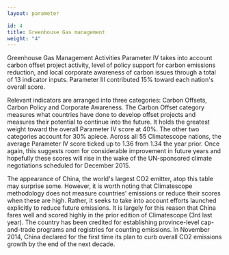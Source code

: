 ```yaml
---
layout: parameter

id: 4
title: Greenhouse Gas management
weight: "4"
---
```

Greenhouse Gas Management Activities Parameter IV takes into account carbon offset project activity, level of policy support for carbon emissions reduction, and local corporate awareness of carbon issues through a total of 13 indicator inputs.  Parameter III contributed 15% toward each nation's overall score.

Relevant indicators are arranged into three categories: Carbon Offsets, Carbon Policy and Corporate Awareness. The Carbon Offset category measures what countries have done to develop offset projects and measures their potential to continue into the future. It holds the greatest weight toward the overall Parameter IV score at 40%. The other two categories account for 30% apiece.
Across all 55 Climatescope nations, the average Parameter IV score ticked up to 1.36 from 1.34 the year prior.  Once again, this suggests room for considerable improvement in future years and hopefully these scores will rise in the wake of the UN-sponsored climate negotiations scheduled for December 2015. 

The appearance of China, the world's largest CO2 emitter, atop this table may surprise some.  However, it is worth noting that Climatescope methodology does not measure countries' emissions or reduce their scores when these are high.  Rather, it seeks to take into account efforts launched explicitly to reduce future emissions.
It is largely for this reason that China fares well and scored highly in the prior edition of Climatescope (3rd last year).  The country has been credited for establishing province-level cap-and-trade programs and registries for counting emissions.  In November 2014, China declared for the first time its plan to curb overall CO2 emissions growth by the end of the next decade.
